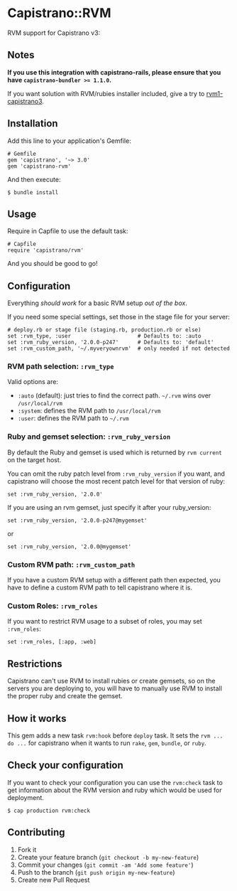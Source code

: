 # Capistrano::RVM

RVM support for Capistrano v3:

## Notes

**If you use this integration with capistrano-rails, please ensure that you have `capistrano-bundler >= 1.1.0`.**

If you want solution with RVM/rubies installer included, give a try to [rvm1-capistrano3](https://github.com/rvm/rvm1-capistrano3).

## Installation

Add this line to your application's Gemfile:

    # Gemfile
    gem 'capistrano', '~> 3.0'
    gem 'capistrano-rvm'

And then execute:

    $ bundle install

## Usage

Require in Capfile to use the default task:

    # Capfile
    require 'capistrano/rvm'

And you should be good to go!

## Configuration

Everything *should work* for a basic RVM setup *out of the box*.

If you need some special settings, set those in the stage file for your server:

    # deploy.rb or stage file (staging.rb, production.rb or else)
    set :rvm_type, :user                     # Defaults to: :auto
    set :rvm_ruby_version, '2.0.0-p247'      # Defaults to: 'default'
    set :rvm_custom_path, '~/.myveryownrvm'  # only needed if not detected

### RVM path selection: `:rvm_type`

Valid options are:
  * `:auto` (default): just tries to find the correct path.
                       `~/.rvm` wins over `/usr/local/rvm`
  * `:system`: defines the RVM path to `/usr/local/rvm`
  * `:user`: defines the RVM path to `~/.rvm`

### Ruby and gemset selection: `:rvm_ruby_version`

By default the Ruby and gemset is used which is returned by `rvm current` on
the target host.

You can omit the ruby patch level from `:rvm_ruby_version` if you want, and
capistrano will choose the most recent patch level for that version of ruby:

    set :rvm_ruby_version, '2.0.0'

If you are using an rvm gemset, just specify it after your ruby_version:

    set :rvm_ruby_version, '2.0.0-p247@mygemset'

or

    set :rvm_ruby_version, '2.0.0@mygemset'

### Custom RVM path: `:rvm_custom_path`

If you have a custom RVM setup with a different path then expected, you have
to define a custom RVM path to tell capistrano where it is.

### Custom Roles: `:rvm_roles`

If you want to restrict RVM usage to a subset of roles, you may set `:rvm_roles`:

    set :rvm_roles, [:app, :web]

## Restrictions

Capistrano can't use RVM to install rubies or create gemsets, so on the
servers you are deploying to, you will have to manually use RVM to install the
proper ruby and create the gemset.


## How it works

This gem adds a new task `rvm:hook` before `deploy` task.
It sets the `rvm ... do ...` for capistrano when it wants to run
`rake`, `gem`, `bundle`, or `ruby`.


## Check your configuration

If you want to check your configuration you can use the `rvm:check` task to
get information about the RVM version and ruby which would be used for
deployment.

    $ cap production rvm:check

## Contributing

1. Fork it
2. Create your feature branch (`git checkout -b my-new-feature`)
3. Commit your changes (`git commit -am 'Add some feature'`)
4. Push to the branch (`git push origin my-new-feature`)
5. Create new Pull Request
